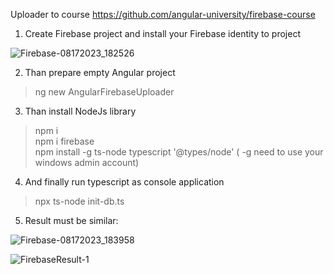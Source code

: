 Uploader to course https://github.com/angular-university/firebase-course

1. Create Firebase project and install your Firebase identity to project

![Firebase-08172023_182526](https://github.com/AAlex-11/AngularFirebaseUploader/assets/138773344/a10cd2aa-e216-4223-ae55-2a3b2aa4f8e3)

2. Than prepare empty Angular project

> ng new AngularFirebaseUploader

3. Than install NodeJs library

> npm i                      
> npm i firebase                              
> npm install -g ts-node typescript '@types/node'  ( -g need to use your windows admin account)                            

4. And finally run typescript as console application                     

> npx ts-node init-db.ts                     

5. Result must be similar:

![Firebase-08172023_183958](https://github.com/AAlex-11/AngularFirebaseUploader/assets/138773344/2f621e4b-f1d9-4689-a9bb-b85610a5ef14)

![FirebaseResult-1](https://github.com/AAlex-11/AngularFirebaseUploader/assets/138773344/11dbb211-88c5-468e-9d91-53aadbc98da2)
